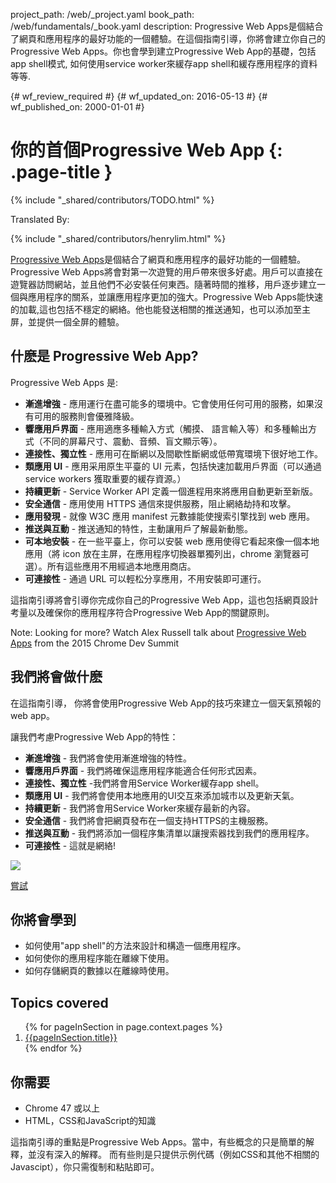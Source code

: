 project_path: /web/_project.yaml
book_path: /web/fundamentals/_book.yaml
description: Progressive Web Apps是個結合了網頁和應用程序的最好功能的一個體驗。在這個指南引導，你將會建立你自己的Progressive Web Apps。你也會學到建立Progressive Web App的基礎，包括app shell模式, 如何使用service worker來緩存app shell和緩存應用程序的資料等等.

{# wf_review_required #}
{# wf_updated_on: 2016-05-13 #}
{# wf_published_on: 2000-01-01 #}

# 你的首個Progressive Web App {: .page-title }

{% include "_shared/contributors/TODO.html" %}


Translated By: 

{% include "_shared/contributors/henrylim.html" %}



<a href="/web/progressive-web-apps">Progressive Web Apps</a>是個結合了網頁和應用程序的最好功能的一個體驗。Progressive Web Apps將會對第一次遊覽的用戶帶來很多好處。用戶可以直接在遊覽器訪問網站，並且他們不必安裝任何東西。隨著時間的推移，用戶逐步建立一個與應用程序的關系，並讓應用程序更加的強大。Progressive Web Apps能快速的加載,這也包括不穩定的網絡。他也能發送相關的推送通知，也可以添加至主屏，並提供一個全屏的體驗。




## 什麽是 Progressive Web App?

Progressive Web Apps 是:

* **漸進增強** - 應用運行在盡可能多的環境中。它會使用任何可用的服務，如果沒有可用的服務則會優雅降級。
* **響應用戶界面** -  應用適應多種輸入方式（觸摸、 語言輸入等）和多種輸出方式（不同的屏幕尺寸、震動、音頻、盲文顯示等）。
* **連接性、獨立性** - 應用可在斷網以及間歇性斷網或低帶寬環境下很好地工作。
* **類應用 UI** - 應用采用原生平臺的 UI 元素，包括快速加載用戶界面（可以通過 service workers 獲取重要的緩存資源。）
* **持續更新** - Service Worker API 定義一個進程用來將應用自動更新至新版。
* **安全通信** - 應用使用 HTTPS 通信來提供服務，阻止網絡劫持和攻擊。
* **應用發現** - 就像 W3C 應用 manifest 元數據能使搜索引擎找到 web 應用。
* **推送與互動** - 推送通知的特性，主動讓用戶了解最新動態。
* **可本地安裝** - 在一些平臺上，你可以安裝 web 應用使得它看起來像一個本地應用（將 icon 放在主屏，在應用程序切換器單獨列出，chrome 瀏覽器可選）。所有這些應用不用經過本地應用商店。
* **可連接性** - 通過 URL 可以輕松分享應用，不用安裝即可運行。

這指南引導將會引導你完成你自己的Progressive Web App，這也包括網頁設計考量以及確保你的應用程序符合Progressive Web App的關鍵原則。

<!-- TODO: Verify note type! -->
Note: Looking for more? Watch Alex Russell talk about <a href='https://www.youtube.com/watch?v=MyQ8mtR9WxI'>Progressive Web Apps</a> from the 2015 Chrome Dev Summit

## 我們將會做什麽

<div class="mdl-grid">
  <div class="mdl-cell mdl-cell--6-col">
    <p>
      在這指南引導， 你將會使用Progressive Web App的技巧來建立一個天氣預報的web app。
    </p>
    <p>
      讓我們考慮Progressive Web App的特性：
      <ul>
        <li><b>漸進增強</b> - 我們將會使用漸進增強的特性。</li>
        <li><b>響應用戶界面</b> - 我們將確保這應用程序能適合任何形式因素。</li>
        <li><b>連接性、獨立性</b> -我們將會用Service Worker緩存app shell。</li>
        <li><b>類應用 UI</b> - 我們將會使用本地應用的UI交互來添加城市以及更新天氣。</li>
        <li><b>持續更新</b> - 我們將會用Service Worker來緩存最新的內容。</li>
        <li><b>安全通信</b> - 我們將會把網頁發布在一個支持HTTPS的主機服務。</li>
        <li><b>推送與互動</b> - 我們將添加一個程序集清單以讓搜索器找到我們的應用程序。</li>
        <li><b>可連接性</b> - 這就是網絡!</li>
      </ul>
    </p>
  </div>
  <div class="mdl-cell mdl-cell--6-col">
    <a href="https://weather-pwa-sample.firebaseapp.com/final/">
      <img src="images/weather-ss.png">
    </a>
    <p>
      <a href="https://weather-pwa-sample.firebaseapp.com/final/" class="mdl-button mdl-js-button mdl-button--raised mdl-button--colored">嘗試</a>
    </p>
  </div>
</div>

## 你將會學到

* 如何使用"app shell"的方法來設計和構造一個應用程序。
* 如何使你的應用程序能在離線下使用。
* 如何存儲網頁的數據以在離線時使用。

## Topics covered

<ol>
{% for pageInSection in page.context.pages %}
  <li>
    <a href="{{pageInSection.relative_url }}">
      {{pageInSection.title}}
    </a>
  </li>
{% endfor %}
</ol>

## 你需要

* Chrome 47 或以上
* HTML，CSS和JavaScript的知識

這指南引導的重點是Progressive Web Apps。當中，有些概念的只是簡單的解釋，並沒有深入的解釋。
而有些則是只提供示例代碼（例如CSS和其他不相關的Javascipt），你只需復制和粘貼即可。

